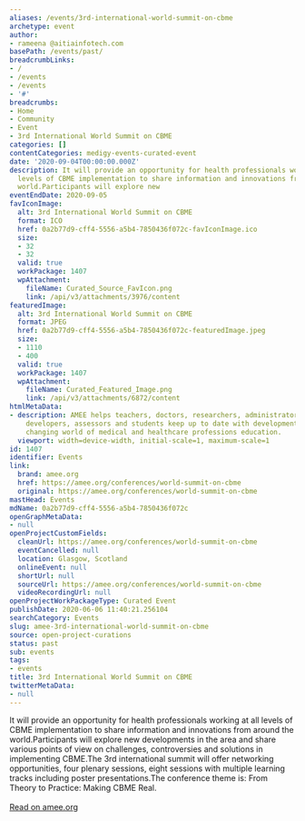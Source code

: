 ```yaml
---
aliases: /events/3rd-international-world-summit-on-cbme
archetype: event
author:
- rameena @aitiainfotech.com
basePath: /events/past/
breadcrumbLinks:
- /
- /events
- /events
- '#'
breadcrumbs:
- Home
- Community
- Event
- 3rd International World Summit on CBME
categories: []
contentCategories: medigy-events-curated-event
date: '2020-09-04T00:00:00.000Z'
description: It will provide an opportunity for health professionals working at all
  levels of CBME implementation to share information and innovations from around the
  world.Participants will explore new
eventEndDate: 2020-09-05
favIconImage:
  alt: 3rd International World Summit on CBME
  format: ICO
  href: 0a2b77d9-cff4-5556-a5b4-7850436f072c-favIconImage.ico
  size:
  - 32
  - 32
  valid: true
  workPackage: 1407
  wpAttachment:
    fileName: Curated_Source_FavIcon.png
    link: /api/v3/attachments/3976/content
featuredImage:
  alt: 3rd International World Summit on CBME
  format: JPEG
  href: 0a2b77d9-cff4-5556-a5b4-7850436f072c-featuredImage.jpeg
  size:
  - 1110
  - 400
  valid: true
  workPackage: 1407
  wpAttachment:
    fileName: Curated_Featured_Image.png
    link: /api/v3/attachments/6872/content
htmlMetaData:
- description: AMEE helps teachers, doctors, researchers, administrators, curriculum
    developers, assessors and students keep up to date with developments in the rapidly
    changing world of medical and healthcare professions education.
  viewport: width=device-width, initial-scale=1, maximum-scale=1
id: 1407
identifier: Events
link:
  brand: amee.org
  href: https://amee.org/conferences/world-summit-on-cbme
  original: https://amee.org/conferences/world-summit-on-cbme
mastHead: Events
mdName: 0a2b77d9-cff4-5556-a5b4-7850436f072c
openGraphMetaData:
- null
openProjectCustomFields:
  cleanUrl: https://amee.org/conferences/world-summit-on-cbme
  eventCancelled: null
  location: Glasgow, Scotland
  onlineEvent: null
  shortUrl: null
  sourceUrl: https://amee.org/conferences/world-summit-on-cbme
  videoRecordingUrl: null
openProjectWorkPackageType: Curated Event
publishDate: 2020-06-06 11:40:21.256104
searchCategory: Events
slug: amee-3rd-international-world-summit-on-cbme
source: open-project-curations
status: past
sub: events
tags:
- events
title: 3rd International World Summit on CBME
twitterMetaData:
- null
---
```


<p>It will provide an opportunity for health professionals working at all levels of CBME implementation to share information and innovations from around the world.Participants will explore new developments in the area and share various points of view on challenges, controversies and solutions in implementing CBME.The 3rd international summit will offer networking opportunities, four plenary sessions, eight sessions with multiple learning tracks including poster presentations.The conference theme is: From Theory to Practice: Making CBME Real.<br><br><a href="https://amee.org/conferences/world-summit-on-cbme">Read on amee.org</a></p>